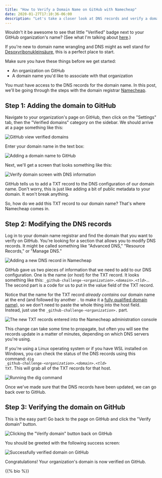 ```yaml
---
title: "How to Verify a Domain Name on GitHub with Namecheap"
date: 2020-01-27T17:10:36-06:00
description: "Let's take a closer look at DNS records and verify a domain on GitHub"
---
```


Wouldn't it be awesome to see that little "Verified" badge next to your GitHub organization's name? (See what I'm talking about [here](https://github.com/GeekLaunch).)

If you're new to domain name wrangling and DNS might as well stand for [Desoxyribonukleinsäure](https://de.wikipedia.org/wiki/Desoxyribonukleins%C3%A4ure), this is a perfect place to start.

Make sure you have these things before we get started:

- An organization on GitHub
- A domain name you'd like to associate with that organization

You must have access to the DNS records for the domain name. In this post, we'll be going through the steps with the domain registrar [Namecheap](https://www.namecheap.com/).

## Step 1: Adding the domain to GitHub

Navigate to your organization's page on GitHub, then click on the "Settings" tab, then the "Verified domains" category on the sidebar. We should arrive at a page something like this:

![GitHub view verified domains](./01-github-view-verified-domains.png)

Enter your domain name in the text box:

![Adding a domain name to GitHub](./02-github-add-a-domain.png)

Next, we'll get a screen that looks something like this:

![Verify domain screen with DNS information](./03-github-verify-domain-dns-txt.png)

GitHub tells us to add a TXT record to the DNS configuration of our domain name. Don't worry, this is just like adding a bit of public metadata to your domain. It won't break anything.

So, how do we add this TXT record to our domain name? That's where Namecheap comes in.

## Step 2: Modifying the DNS records

Log in to your domain name registrar and find the domain that you want to verify on GitHub. You're looking for a section that allows you to modify DNS records. It might be called something like "Advanced DNS," "Resource Records," or "Manage DNS."

![Adding a new DNS record in Namecheap](./04-namecheap-add-new-dns-record.png)

GitHub gave us two pieces of information that we need to add to our DNS configuration. One is the name (or host) for the TXT record. It looks something like this: <code>\_github-challenge-_&lt;organization>_._&lt;domain>_._&lt;tld>_.</code>. The second part is a code for us to put in the value field of the TXT record.

Notice that the name for the TXT record _already contains_ our domain name at the end (and followed by another `.` to make it a [fully qualified domain name](https://en.wikipedia.org/wiki/Fully_qualified_domain_name)), so we don't need to paste the whole thing into the host field. Instead, just use the <code>\_github-challenge-_&lt;organization>_.</code> part.

![The new TXT records entered into the Namecheap administration console](./05-namecheap-txt-record-save.png)

This change can take some time to propagate, but often you will see the records update in a matter of minutes, depending on which DNS servers you're using.

If you're using a Linux operating system or if you have WSL installed on Windows, you can check the status of the DNS records using this command: <code>dig \_github-challenge-_&lt;organization>_._&lt;domain>_._&lt;tld>_ TXT</code>. This will grab all of the TXT records for that host.

![Running the dig command](./06-dig-dns-txt-record.png)

Once we've made sure that the DNS records have been updated, we can go back over to GitHub.

## Step 3: Verifying the domain on GitHub

This is the easy part! Go back to the page on GitHub and click the "Verify domain" button.

![Clicking the "Verify domain" button back on GitHub](./07-github-verify-domain.png)

You should be greeted with the following success screen:

![Successfully verified domain on GitHub](./08-github-domain-verified.png)

Congratulations! Your organization's domain is now verified on GitHub.

{{% bio %}}
